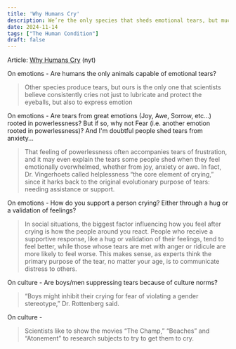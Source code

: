 ```yaml
---
title: 'Why Humans Cry'
description: We’re the only species that sheds emotional tears, but much about them remains an enigma.
date: 2024-11-14
tags: ["The Human Condition"]
draft: false
---
```


Article: [Why Humans Cry](https://archive.is/3B4kZ) (nyt)

On emotions - Are humans the only animals capable of emotional tears?
> Other species produce tears, but ours is the only one that scientists believe consistently cries not just to lubricate and protect the eyeballs, but also to express emotion 

On emotions - Are tears from great emotions (Joy, Awe, Sorrow, etc...) rooted in powerlessness? But if so, why not Fear (i.e. another emotion rooted in powerlessness)? And I'm doubtful people shed tears from anxiety... 
> That feeling of powerlessness often accompanies tears of frustration, and it may even explain the tears some people shed when they feel emotionally overwhelmed, whether from joy, anxiety or awe. In fact, Dr. Vingerhoets called helplessness “the core element of crying,” since it harks back to the original evolutionary purpose of tears: needing assistance or support.

On emotions - How do you support a person crying? Either through a hug or a validation of feelings?
> In social situations, the biggest factor influencing how you feel after crying is how the people around you react. People who receive a supportive response, like a hug or validation of their feelings, tend to feel better, while those whose tears are met with anger or ridicule are more likely to feel worse. This makes sense, as experts think the primary purpose of the tear, no matter your age, is to communicate distress to others.

On culture - Are boys/men suppressing tears because of culture norms? 
> “Boys might inhibit their crying for fear of violating a gender stereotype,” Dr. Rottenberg said.

On culture - 
> Scientists like to show the movies “The Champ,” “Beaches” and “Atonement” to research subjects to try to get them to cry.